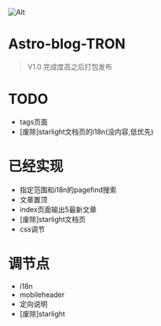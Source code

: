 ![Alt](https://repobeats.axiom.co/api/embed/07612d1b9856dc65d1ca6d315b78da49db6caf90.svg "Repobeats analytics image")

# Astro-blog-TRON
> V1.0
完成度高之后打包发布
# TODO
- tags页面
- [废除]starlight文档页的i18n(没内容,低优先)

# 已经实现
- 指定范围和i18n的pagefind搜索
- 文章置顶
- index页面输出5最新文章
- [废除]starlight文档页
- css调节

# 调节点

- i18n
- mobileheader
- 定向说明
- [废除]starlight